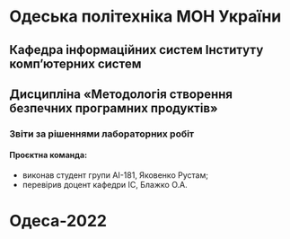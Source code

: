 # Одеська політехніка МОН України
## Кафедра інформаційних систем Інституту комп’ютерних систем
## Дисципліна «Методологія створення безпечних програмних продуктів»
### Звіти за рішеннями лабораторних робіт
#### Проєктна команда:
- виконав студент групи AI-181, Яковенко Рустам;
- перевірив доцент кафедри ІС, Блажко О.А.
# Одеса-2022
